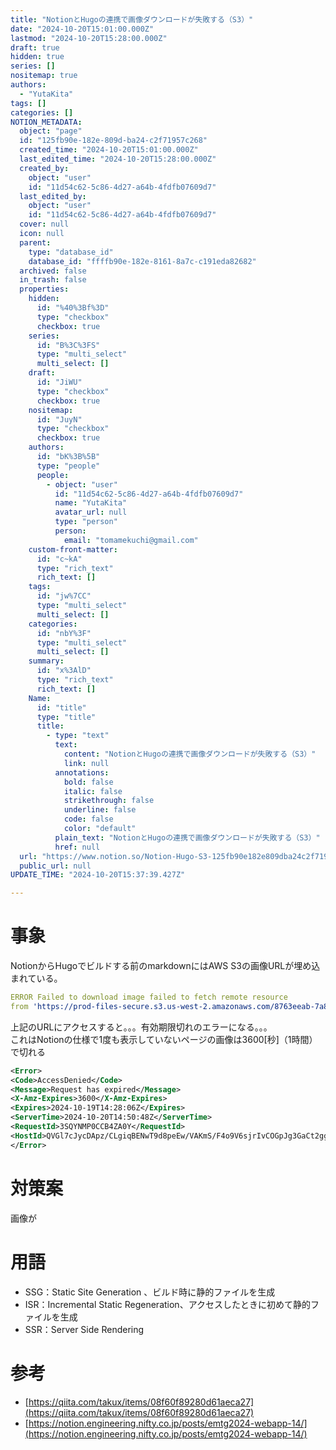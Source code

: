 ```yaml
---
title: "NotionとHugoの連携で画像ダウンロードが失敗する（S3）"
date: "2024-10-20T15:01:00.000Z"
lastmod: "2024-10-20T15:28:00.000Z"
draft: true
hidden: true
series: []
nositemap: true
authors:
  - "YutaKita"
tags: []
categories: []
NOTION_METADATA:
  object: "page"
  id: "125fb90e-182e-809d-ba24-c2f71957c268"
  created_time: "2024-10-20T15:01:00.000Z"
  last_edited_time: "2024-10-20T15:28:00.000Z"
  created_by:
    object: "user"
    id: "11d54c62-5c86-4d27-a64b-4fdfb07609d7"
  last_edited_by:
    object: "user"
    id: "11d54c62-5c86-4d27-a64b-4fdfb07609d7"
  cover: null
  icon: null
  parent:
    type: "database_id"
    database_id: "ffffb90e-182e-8161-8a7c-c191eda82682"
  archived: false
  in_trash: false
  properties:
    hidden:
      id: "%40%3Bf%3D"
      type: "checkbox"
      checkbox: true
    series:
      id: "B%3C%3FS"
      type: "multi_select"
      multi_select: []
    draft:
      id: "JiWU"
      type: "checkbox"
      checkbox: true
    nositemap:
      id: "JuyN"
      type: "checkbox"
      checkbox: true
    authors:
      id: "bK%3B%5B"
      type: "people"
      people:
        - object: "user"
          id: "11d54c62-5c86-4d27-a64b-4fdfb07609d7"
          name: "YutaKita"
          avatar_url: null
          type: "person"
          person:
            email: "tomamekuchi@gmail.com"
    custom-front-matter:
      id: "c~kA"
      type: "rich_text"
      rich_text: []
    tags:
      id: "jw%7CC"
      type: "multi_select"
      multi_select: []
    categories:
      id: "nbY%3F"
      type: "multi_select"
      multi_select: []
    summary:
      id: "x%3AlD"
      type: "rich_text"
      rich_text: []
    Name:
      id: "title"
      type: "title"
      title:
        - type: "text"
          text:
            content: "NotionとHugoの連携で画像ダウンロードが失敗する（S3）"
            link: null
          annotations:
            bold: false
            italic: false
            strikethrough: false
            underline: false
            code: false
            color: "default"
          plain_text: "NotionとHugoの連携で画像ダウンロードが失敗する（S3）"
          href: null
  url: "https://www.notion.so/Notion-Hugo-S3-125fb90e182e809dba24c2f71957c268"
  public_url: null
UPDATE_TIME: "2024-10-20T15:37:39.427Z"

---
```



# 事象


NotionからHugoでビルドする前のmarkdownにはAWS S3の画像URLが埋め込まれている。  


```yaml
ERROR Failed to download image failed to fetch remote resource 
from 'https://prod-files-secure.s3.us-west-2.amazonaws.com/8763eeab-7a84-4eae-9d05-fda3364b0d6d/4eb616b3-a81c-4ced-877b-fe404e1a6ebe/39423102.jpg?X-Amz-Algorithm=AWS4-HMAC-SHA256&X-Amz-Content-Sha256=UNSIGNED-PAYLOAD&X-Amz-Credential=AKIAT73L2G45HZZMZUHI%2F20241019%2Fus-west-2%2Fs3%2Faws4_request&X-Amz-Date=20241019T132806Z&X-Amz-Expires=3600&X-Amz-Signature=2e71cbef88fa31c7b72fb36aeb754b494329d1a15a14a8ff7c4e747803c30bcd&X-Amz-SignedHeaders=host&x-id=GetObject': Forbidden
```


上記のURLにアクセスすると。。。有効期限切れのエラーになる。。。  
これはNotionの仕様で1度も表示していないページの画像は3600[秒]（1時間）で切れる


```xml
<Error>
<Code>AccessDenied</Code>
<Message>Request has expired</Message>
<X-Amz-Expires>3600</X-Amz-Expires>
<Expires>2024-10-19T14:28:06Z</Expires>
<ServerTime>2024-10-20T14:50:48Z</ServerTime>
<RequestId>3SQYNMP0CCB4ZA0Y</RequestId>
<HostId>QVGl7cJycDApz/CLgiqBENwT9d8peEw/VAKmS/F4o9V6sjrIvCOGpJg3GaCt2ggSaCV9+tOl8s21VRkhyWQsxA==</HostId>
</Error>
```


# 対策案


画像が


# 用語

- SSG：Static Site Generation 、ビルド時に静的ファイルを生成
- ISR：Incremental Static Regeneration、アクセスしたときに初めて静的ファイルを生成
- SSR：Server Side Rendering

# 参考

- [https://qiita.com/takux/items/08f60f89280d61aeca27](https://qiita.com/takux/items/08f60f89280d61aeca27)
- [https://notion.engineering.nifty.co.jp/posts/emtg2024-webapp-14/](https://notion.engineering.nifty.co.jp/posts/emtg2024-webapp-14/)
